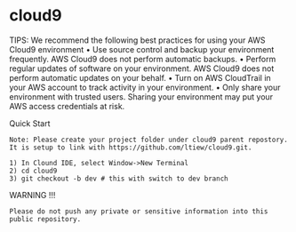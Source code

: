 # cloud9

TIPS:
    We recommend the following best practices for using your AWS Cloud9 environment
    •	Use source control and backup your environment frequently. AWS Cloud9 does not perform automatic backups.
    •	Perform regular updates of software on your environment. AWS Cloud9 does not perform automatic updates on your behalf.
    •	Turn on AWS CloudTrail in your AWS account to track activity in your environment.
    •	Only share your environment with trusted users. Sharing your environment may put your AWS access credentials at risk.

Quick Start

    Note: Please create your project folder under cloud9 parent repostory. It is setup to link with https://github.com/ltiew/cloud9.git.

    1) In Clound IDE, select Window->New Terminal
    2) cd cloud9
    3) git checkout -b dev # this with switch to dev branch


WARNING !!!

    Please do not push any private or sensitive information into this public repository.